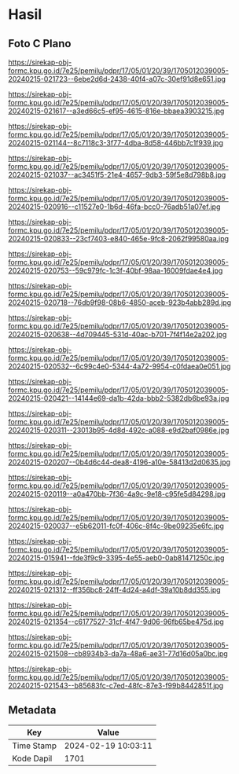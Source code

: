 # Hasil

## Foto C Plano

https://sirekap-obj-formc.kpu.go.id/7e25/pemilu/pdpr/17/05/01/20/39/1705012039005-20240215-021723--6ebe2d6d-2438-40f4-a07c-30ef91d8e651.jpg

https://sirekap-obj-formc.kpu.go.id/7e25/pemilu/pdpr/17/05/01/20/39/1705012039005-20240215-021617--a3ed66c5-ef95-4615-816e-bbaea3903215.jpg

https://sirekap-obj-formc.kpu.go.id/7e25/pemilu/pdpr/17/05/01/20/39/1705012039005-20240215-021144--8c7118c3-3f77-4dba-8d58-446bb7c1f939.jpg

https://sirekap-obj-formc.kpu.go.id/7e25/pemilu/pdpr/17/05/01/20/39/1705012039005-20240215-021037--ac3451f5-21e4-4657-9db3-59f5e8d798b8.jpg

https://sirekap-obj-formc.kpu.go.id/7e25/pemilu/pdpr/17/05/01/20/39/1705012039005-20240215-020916--c11527e0-1b6d-46fa-bcc0-76adb51a07ef.jpg

https://sirekap-obj-formc.kpu.go.id/7e25/pemilu/pdpr/17/05/01/20/39/1705012039005-20240215-020833--23cf7403-e840-465e-9fc8-2062f99580aa.jpg

https://sirekap-obj-formc.kpu.go.id/7e25/pemilu/pdpr/17/05/01/20/39/1705012039005-20240215-020753--59c979fc-1c3f-40bf-98aa-16009fdae4e4.jpg

https://sirekap-obj-formc.kpu.go.id/7e25/pemilu/pdpr/17/05/01/20/39/1705012039005-20240215-020718--76db9f98-08b6-4850-aceb-923b4abb289d.jpg

https://sirekap-obj-formc.kpu.go.id/7e25/pemilu/pdpr/17/05/01/20/39/1705012039005-20240215-020638--4d709445-531d-40ac-b701-7f4f14e2a202.jpg

https://sirekap-obj-formc.kpu.go.id/7e25/pemilu/pdpr/17/05/01/20/39/1705012039005-20240215-020532--6c99c4e0-5344-4a72-9954-c0fdaea0e051.jpg

https://sirekap-obj-formc.kpu.go.id/7e25/pemilu/pdpr/17/05/01/20/39/1705012039005-20240215-020421--14144e69-da1b-42da-bbb2-5382db6be93a.jpg

https://sirekap-obj-formc.kpu.go.id/7e25/pemilu/pdpr/17/05/01/20/39/1705012039005-20240215-020311--23013b95-4d8d-492c-a088-e9d2baf0986e.jpg

https://sirekap-obj-formc.kpu.go.id/7e25/pemilu/pdpr/17/05/01/20/39/1705012039005-20240215-020207--0b4d6c44-dea8-4196-a10e-58413d2d0635.jpg

https://sirekap-obj-formc.kpu.go.id/7e25/pemilu/pdpr/17/05/01/20/39/1705012039005-20240215-020119--a0a470bb-7f36-4a9c-9e18-c95fe5d84298.jpg

https://sirekap-obj-formc.kpu.go.id/7e25/pemilu/pdpr/17/05/01/20/39/1705012039005-20240215-020037--e5b62011-fc0f-406c-8f4c-9be09235e6fc.jpg

https://sirekap-obj-formc.kpu.go.id/7e25/pemilu/pdpr/17/05/01/20/39/1705012039005-20240215-015941--fde3f9c9-3395-4e55-aeb0-0ab81471250c.jpg

https://sirekap-obj-formc.kpu.go.id/7e25/pemilu/pdpr/17/05/01/20/39/1705012039005-20240215-021312--ff356bc8-24ff-4d24-a4df-39a10b8dd355.jpg

https://sirekap-obj-formc.kpu.go.id/7e25/pemilu/pdpr/17/05/01/20/39/1705012039005-20240215-021354--c6177527-31cf-4f47-9d06-96fb65be475d.jpg

https://sirekap-obj-formc.kpu.go.id/7e25/pemilu/pdpr/17/05/01/20/39/1705012039005-20240215-021508--cb8934b3-da7a-48a6-ae31-77d16d05a0bc.jpg

https://sirekap-obj-formc.kpu.go.id/7e25/pemilu/pdpr/17/05/01/20/39/1705012039005-20240215-021543--b85683fc-c7ed-48fc-87e3-f99b8442851f.jpg


## Metadata

| Key        | Value               |
| ---------- | ------------------- |
| Time Stamp | 2024-02-19 10:03:11 |
| Kode Dapil | 1701                |




